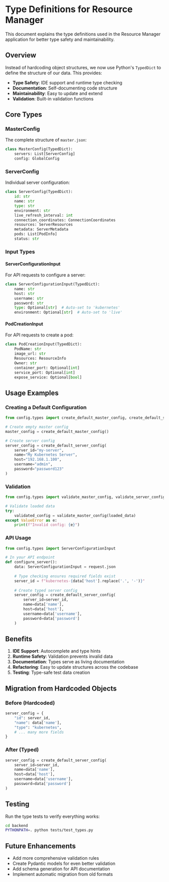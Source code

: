 # Type Definitions for Resource Manager

This document explains the type definitions used in the Resource Manager application for better type safety and maintainability.

## Overview

Instead of hardcoding object structures, we now use Python's `TypedDict` to define the structure of our data. This provides:

- **Type Safety**: IDE support and runtime type checking
- **Documentation**: Self-documenting code structure
- **Maintainability**: Easy to update and extend
- **Validation**: Built-in validation functions

## Core Types

### MasterConfig
The complete structure of `master.json`:

```python
class MasterConfig(TypedDict):
    servers: List[ServerConfig]
    config: GlobalConfig
```

### ServerConfig
Individual server configuration:

```python
class ServerConfig(TypedDict):
    id: str
    name: str
    type: str
    environment: str
    live_refresh_interval: int
    connection_coordinates: ConnectionCoordinates
    resources: ServerResources
    metadata: ServerMetadata
    pods: List[PodInfo]
    status: str
```

### Input Types

#### ServerConfigurationInput
For API requests to configure a server:

```python
class ServerConfigurationInput(TypedDict):
    name: str
    host: str
    username: str
    password: str
    type: Optional[str]  # Auto-set to 'kubernetes'
    environment: Optional[str]  # Auto-set to 'live'
```

#### PodCreationInput
For API requests to create a pod:

```python
class PodCreationInput(TypedDict):
    PodName: str
    image_url: str
    Resources: ResourceInfo
    Owner: str
    container_port: Optional[int]
    service_port: Optional[int]
    expose_service: Optional[bool]
```

## Usage Examples

### Creating a Default Configuration

```python
from config.types import create_default_master_config, create_default_server_config

# Create empty master config
master_config = create_default_master_config()

# Create server config
server_config = create_default_server_config(
    server_id="my-server",
    name="My Kubernetes Server",
    host="192.168.1.100",
    username="admin",
    password="password123"
)
```

### Validation

```python
from config.types import validate_master_config, validate_server_config

# Validate loaded data
try:
    validated_config = validate_master_config(loaded_data)
except ValueError as e:
    print(f"Invalid config: {e}")
```

### API Usage

```python
from config.types import ServerConfigurationInput

# In your API endpoint
def configure_server():
    data: ServerConfigurationInput = request.json
    
    # Type checking ensures required fields exist
    server_id = f"kubernetes-{data['host'].replace('.', '-')}"
    
    # Create typed server config
    server_config = create_default_server_config(
        server_id=server_id,
        name=data['name'],
        host=data['host'],
        username=data['username'],
        password=data['password']
    )
```

## Benefits

1. **IDE Support**: Autocomplete and type hints
2. **Runtime Safety**: Validation prevents invalid data
3. **Documentation**: Types serve as living documentation
4. **Refactoring**: Easy to update structures across the codebase
5. **Testing**: Type-safe test data creation

## Migration from Hardcoded Objects

### Before (Hardcoded)
```python
server_config = {
    "id": server_id,
    "name": data['name'],
    "type": "kubernetes",
    # ... many more fields
}
```

### After (Typed)
```python
server_config = create_default_server_config(
    server_id=server_id,
    name=data['name'],
    host=data['host'],
    username=data['username'],
    password=data['password']
)
```

## Testing

Run the type tests to verify everything works:

```bash
cd backend
PYTHONPATH=. python tests/test_types.py
```

## Future Enhancements

- Add more comprehensive validation rules
- Create Pydantic models for even better validation
- Add schema generation for API documentation
- Implement automatic migration from old formats 